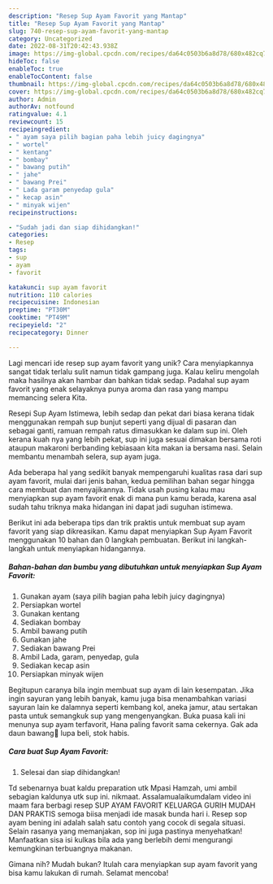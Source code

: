 ```yaml
---
description: "Resep Sup Ayam Favorit yang Mantap"
title: "Resep Sup Ayam Favorit yang Mantap"
slug: 740-resep-sup-ayam-favorit-yang-mantap
category: Uncategorized
date: 2022-08-31T20:42:43.938Z
image: https://img-global.cpcdn.com/recipes/da64c0503b6a8d78/680x482cq70/sup-ayam-favorit-foto-resep-utama.jpg
hideToc: false
enableToc: true
enableTocContent: false
thumbnail: https://img-global.cpcdn.com/recipes/da64c0503b6a8d78/680x482cq70/sup-ayam-favorit-foto-resep-utama.jpg
cover: https://img-global.cpcdn.com/recipes/da64c0503b6a8d78/680x482cq70/sup-ayam-favorit-foto-resep-utama.jpg
author: Admin
authorAv: notfound
ratingvalue: 4.1
reviewcount: 15
recipeingredient:
- " ayam saya pilih bagian paha lebih juicy dagingnya"
- " wortel"
- " kentang"
- " bombay"
- " bawang putih"
- " jahe"
- " bawang Prei"
- " Lada garam penyedap gula"
- " kecap asin"
- " minyak wijen"
recipeinstructions:

- "Sudah jadi dan siap dihidangkan!"
categories:
- Resep
tags:
- sup
- ayam
- favorit

katakunci: sup ayam favorit 
nutrition: 110 calories
recipecuisine: Indonesian
preptime: "PT30M"
cooktime: "PT49M"
recipeyield: "2"
recipecategory: Dinner

---
```





Lagi mencari ide resep sup ayam favorit yang unik? Cara menyiapkannya sangat tidak terlalu sulit namun tidak gampang juga. Kalau keliru mengolah maka hasilnya akan hambar dan bahkan tidak sedap. Padahal sup ayam favorit yang enak selayaknya punya aroma dan rasa yang mampu memancing selera Kita.





Resepi Sup Ayam Istimewa, lebih sedap dan pekat dari biasa kerana tidak menggunakan rempah sup bunjut seperti yang dijual di pasaran dan sebagai ganti, ramuan rempah ratus dimasukkan ke dalam sup ini. Oleh kerana kuah nya yang lebih pekat, sup ini juga sesuai dimakan bersama roti ataupun makaroni berbanding kebiasaan kita makan ia bersama nasi. Selain membantu menambah selera, sup ayam juga.

Ada beberapa hal yang sedikit banyak mempengaruhi kualitas rasa dari sup ayam favorit, mulai dari jenis bahan, kedua pemilihan bahan segar hingga cara membuat dan menyajikannya. Tidak usah pusing kalau mau menyiapkan sup ayam favorit enak di mana pun kamu berada, karena asal sudah tahu triknya maka hidangan ini dapat jadi suguhan istimewa.






Berikut ini ada beberapa tips dan trik praktis untuk membuat sup ayam favorit yang siap dikreasikan. Kamu dapat menyiapkan Sup Ayam Favorit menggunakan 10 bahan dan 0 langkah pembuatan. Berikut ini langkah-langkah untuk menyiapkan hidangannya.

<!--inarticleads1-->

##### Bahan-bahan dan bumbu yang dibutuhkan untuk menyiapkan Sup Ayam Favorit:

1. Gunakan  ayam (saya pilih bagian paha lebih juicy dagingnya)
1. Persiapkan  wortel
1. Gunakan  kentang
1. Sediakan  bombay
1. Ambil  bawang putih
1. Gunakan  jahe
1. Sediakan  bawang Prei
1. Ambil  Lada, garam, penyedap, gula
1. Sediakan  kecap asin
1. Persiapkan  minyak wijen


Begitupun caranya bila ingin membuat sup ayam di lain kesempatan. Jika ingin sayuran yang lebih banyak, kamu juga bisa menambahkan variasi sayuran lain ke dalamnya seperti kembang kol, aneka jamur, atau sertakan pasta untuk semangkuk sup yang mengenyangkan. Buka puasa kali ini menunya sup ayam terfavorit, Hana paling favorit sama cekernya. Gak ada daun bawang🫣 lupa beli, stok habis. 

<!--inarticleads2-->

##### Cara buat Sup Ayam Favorit:


1. Selesai dan siap dihidangkan!

Td sebenarnya buat kaldu preparation utk Mpasi Hamzah, umi ambil sebagian kaldunya utk sup ini. nikmaat. Assalamualaikumdalam video ini maam fara berbagi resep SUP AYAM FAVORIT KELUARGA GURIH MUDAH DAN PRAKTIS semoga biisa menjadi ide masak bunda hari i. Resep sop ayam bening ini adalah salah satu contoh yang cocok di segala situasi. Selain rasanya yang memanjakan, sop ini juga pastinya menyehatkan! Manfaatkan sisa isi kulkas bila ada yang berlebih demi mengurangi kemungkinan terbuangnya makanan. 

Gimana nih? Mudah bukan? Itulah cara menyiapkan sup ayam favorit yang bisa kamu lakukan di rumah. Selamat mencoba!
